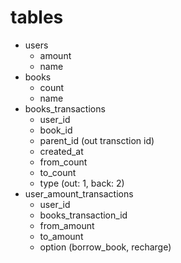 # tables
* users
  * amount
  * name
* books
  * count
  * name
* books_transactions
  * user_id
  * book_id
  * parent_id (out transction id)
  * created_at
  * from_count
  * to_count
  * type (out: 1, back: 2)
* user_amount_transactions
  * user_id
  * books_transaction_id
  * from_amount
  * to_amount
  * option (borrow_book, recharge)

